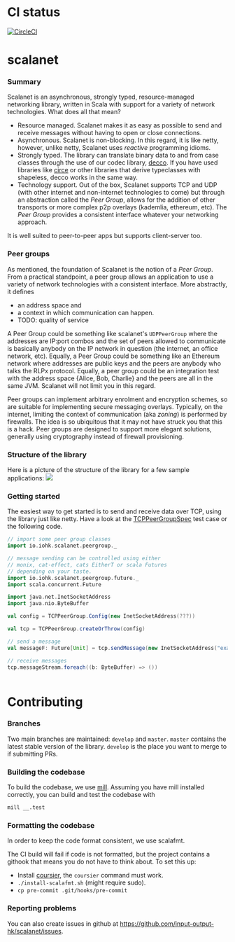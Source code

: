 # CI status
[![CircleCI](https://circleci.com/gh/input-output-hk/scalanet.svg?style=svg&circle-token=de4aa64767f761c1f85c706500a5aca50074a244)](https://circleci.com/gh/input-output-hk/scalanet)

# scalanet

### Summary

Scalanet is an asynchronous, strongly typed, resource-managed networking library, written in Scala with support for a variety of network technologies.
What does all that mean?
 * Resource managed. Scalanet makes it as easy as possible to send and receive messages without having to open or close connections.
 * Asynchronous. Scalanet is non-blocking. In this regard, it is like netty, however, unlike netty, Scalanet uses *reactive*
 programming idioms. 
 * Strongly typed. The library can translate binary data to and from case classes through the use of our codec library, [decco](https://github.com/input-output-hk/decco.git). If you have used libraries like [circe](https://github.com/circe/circe) or other libraries that derive typeclasses with shapeless, decco works in the same way.
 * Technology support. Out of the box, Scalanet supports TCP and UDP (with other internet and non-internet technologies to come) but through an abstraction called the _Peer Group_, allows for the addition of other transports or more complex p2p overlays (kademlia, ethereum, etc). The _Peer Group_ provides a consistent interface whatever your networking approach.   

It is well suited to peer-to-peer apps but supports client-server too.

### Peer groups
As mentioned, the foundation of Scalanet is the notion of a _Peer Group_. From a practical standpoint, a peer group 
allows an application to use a variety of network technologies with a consistent interface. More abstractly, it defines 
* an address space and 
* a context in which communication can happen.
* TODO: quality of service

A Peer Group could be something like scalanet's `UDPPeerGroup` where the addresses are IP:port combos and the set of 
peers allowed to communicate is basically anybody on the IP network in question (the internet, an office network, etc).
Equally, a Peer Group could be something like an Ethereum network where addresses are public keys and the peers
are anybody who talks the RLPx protocol. Equally, a peer group could be an integration test with the address space {Alice, Bob, Charlie}
and the peers are all in the same JVM. Scalanet will not limit you in this regard. 

Peer groups can implement arbitrary enrolment and encryption schemes, so are suitable for implementing secure messaging overlays.
Typically, on the internet, limiting the context of communication (aka _zoning_) is performed by firewalls. The idea
is so ubiquitous that it may not have struck you that this is a hack. Peer groups are designed to support more elegant
solutions, generally using cryptography instead of firewall provisioning.
 
### Structure of the library
Here is a picture of the structure of the library for a few sample applications:
![](doc-resources/sample-configurations.png)

### Getting started
The easiest way to get started is to send and receive data over TCP, using the library just like netty. Have a look at
the [TCPPeerGroupSpec](core/io/iohk/scalanet/test/peergroup/TCPPeerGroupSpec.scala) test case or the following code. 

```scala
// import some peer group classes
import io.iohk.scalanet.peergroup._

// message sending can be controlled using either
// monix, cat-effect, cats EitherT or scala Futures
// depending on your taste.
import io.iohk.scalanet.peergroup.future._
import scala.concurrent.Future

import java.net.InetSocketAddress
import java.nio.ByteBuffer

val config = TCPPeerGroup.Config(new InetSocketAddress(???))

val tcp = TCPPeerGroup.createOrThrow(config)

// send a message
val messageF: Future[Unit] = tcp.sendMessage(new InetSocketAddress("example.com", 80), ByteBuffer.wrap("Hello!".getBytes))

// receive messages
tcp.messageStream.foreach((b: ByteBuffer) => ())
 
``` 

# Contributing

### Branches

Two main branches are maintained: `develop` and `master`. 
`master` contains the latest stable version of the library. 
`develop` is the place you want to merge to if submitting PRs.

### Building the codebase

To build the codebase, we use [mill](http://www.lihaoyi.com/mill). Assuming you have mill installed correctly, you can build and test the codebase with
```bash
mill __.test
```

### Formatting the codebase
In order to keep the code format consistent, we use scalafmt.
 
The CI build will fail if code is not formatted, but the project contains a githook that means you do not have to think
about. To set this up:
- Install [coursier](https://github.com/coursier/coursier#command-line), the `coursier` command must work.
- `./install-scalafmt.sh` (might require sudo).
- `cp pre-commit .git/hooks/pre-commit`

### Reporting problems
You can also create issues in github at https://github.com/input-output-hk/scalanet/issues.
